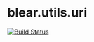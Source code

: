 # blear.utils.uri

[![Build Status][travis-img]][travis-url] 

[travis-img]: https://travis-ci.org/blearjs/blear.utils.uri.svg?branch=master
[travis-url]: https://travis-ci.org/blearjs/blear.utils.uri

